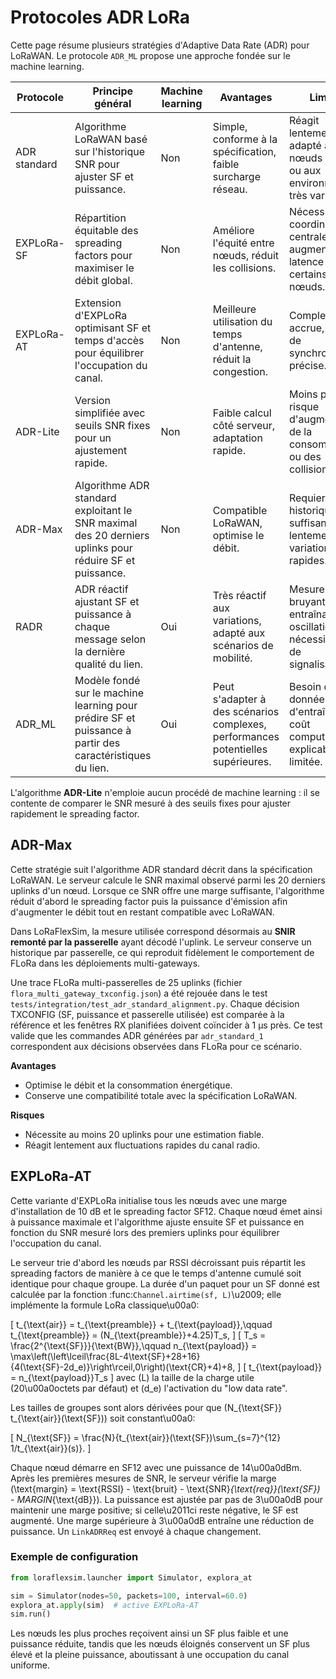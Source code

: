 # Protocoles ADR LoRa

Cette page résume plusieurs stratégies d'Adaptive Data Rate (ADR) pour LoRaWAN.
Le protocole `ADR_ML` propose une approche fondée sur le machine learning.

| Protocole | Principe général | Machine learning | Avantages | Limites |
|-----------|-----------------|-----------------|-----------|---------|
| ADR standard | Algorithme LoRaWAN basé sur l'historique SNR pour ajuster SF et puissance. | Non | Simple, conforme à la spécification, faible surcharge réseau. | Réagit lentement, peu adapté aux nœuds mobiles ou aux environnements très variables. |
| EXPLoRa-SF | Répartition équitable des spreading factors pour maximiser le débit global. | Non | Améliore l'équité entre nœuds, réduit les collisions. | Nécessite une coordination centrale, peut augmenter la latence pour certains nœuds. |
| EXPLoRa-AT | Extension d'EXPLoRa optimisant SF et temps d'accès pour équilibrer l'occupation du canal. | Non | Meilleure utilisation du temps d'antenne, réduit la congestion. | Complexité accrue, besoin de synchronisation précise. |
| ADR-Lite | Version simplifiée avec seuils SNR fixes pour un ajustement rapide. | Non | Faible calcul côté serveur, adaptation rapide. | Moins précise, risque d'augmentation de la consommation ou des collisions. |
| ADR-Max | Algorithme ADR standard exploitant le SNR maximal des 20 derniers uplinks pour réduire SF et puissance. | Non | Compatible LoRaWAN, optimise le débit. | Requiert un historique suffisant, réagit lentement aux variations rapides. |
| RADR | ADR réactif ajustant SF et puissance à chaque message selon la dernière qualité du lien. | Oui | Très réactif aux variations, adapté aux scénarios de mobilité. | Mesures bruyantes entraînant des oscillations, nécessite plus de signalisations. |
| ADR_ML | Modèle fondé sur le machine learning pour prédire SF et puissance à partir des caractéristiques du lien. | Oui | Peut s'adapter à des scénarios complexes, performances potentielles supérieures. | Besoin de données d'entraînement, coût computationnel, explicabilité limitée. |

L'algorithme **ADR-Lite** n'emploie aucun procédé de machine learning : il se contente de comparer le SNR mesuré à des seuils fixes pour ajuster rapidement le spreading factor.

## ADR-Max

Cette stratégie suit l'algorithme ADR standard décrit dans la spécification LoRaWAN.
Le serveur calcule le SNR maximal observé parmi les 20 derniers uplinks d'un nœud.
Lorsque ce SNR offre une marge suffisante, l'algorithme réduit d'abord le
spreading factor puis la puissance d'émission afin d'augmenter le débit tout en
restant compatible avec LoRaWAN.

Dans LoRaFlexSim, la mesure utilisée correspond désormais au **SNIR remonté par
la passerelle** ayant décodé l'uplink. Le serveur conserve un historique par
passerelle, ce qui reproduit fidèlement le comportement de FLoRa dans les
déploiements multi-gateways.

Une trace FLoRa multi-passerelles de 25 uplinks (fichier
``flora_multi_gateway_txconfig.json``) a été rejouée dans le test
``tests/integration/test_adr_standard_alignment.py``. Chaque décision TXCONFIG
(SF, puissance et passerelle utilisée) est comparée à la référence et les
fenêtres RX planifiées doivent coïncider à 1 µs près. Ce test valide que les
commandes ADR générées par ``adr_standard_1`` correspondent aux décisions
observées dans FLoRa pour ce scénario.

**Avantages**

- Optimise le débit et la consommation énergétique.
- Conserve une compatibilité totale avec la spécification LoRaWAN.

**Risques**

- Nécessite au moins 20 uplinks pour une estimation fiable.
- Réagit lentement aux fluctuations rapides du canal radio.

## EXPLoRa-AT

Cette variante d'EXPLoRa initialise tous les nœuds avec une marge
d'installation de 10 dB et le spreading factor SF12. Chaque nœud émet
ainsi à puissance maximale et l'algorithme ajuste ensuite SF et puissance
en fonction du SNR mesuré lors des premiers uplinks pour équilibrer
l'occupation du canal.

Le serveur trie d'abord les nœuds par RSSI décroissant puis répartit les
spreading factors de manière à ce que le temps d'antenne cumulé soit
identique pour chaque groupe. La durée d'un paquet pour un SF donné est
calculée par la fonction :func:`Channel.airtime(sf, L)`\u2009; elle implémente
la formule LoRa classique\u00a0:

\[
t_{\text{air}} = t_{\text{preamble}} + t_{\text{payload}},\qquad
t_{\text{preamble}} = (N_{\text{preamble}}+4.25)T_s,
\]
\[
T_s = \frac{2^{\text{SF}}}{\text{BW}},\qquad
n_{\text{payload}} = \max\left(\left\lceil\frac{8L-4\text{SF}+28+16}{4(\text{SF}-2d_e)}\right\rceil,0\right)(\text{CR}+4)+8,
\]
\[
t_{\text{payload}} = n_{\text{payload}}T_s
\]
avec \(L\) la taille de la charge utile (20\u00a0octets par défaut) et
\(d_e\) l'activation du "low data rate".

Les tailles de groupes sont alors dérivées pour que
\(N_{\text{SF}} t_{\text{air}}(\text{SF})\) soit constant\u00a0:

\[
N_{\text{SF}} = \frac{N}{t_{\text{air}}(\text{SF})\sum_{s=7}^{12} 1/t_{\text{air}}(s)}.
\]

Chaque nœud démarre en SF12 avec une puissance de 14\u00a0dBm. Après les
premières mesures de SNR, le serveur vérifie la marge
\(\text{margin} = \text{RSSI} - \text{bruit} - \text{SNR}_{\text{req}}(\text{SF}) - MARGIN_{\text{dB}}\).
La puissance est ajustée par pas de 3\u00a0dB pour maintenir une marge
positive; si celle\u2011ci reste négative, le SF est augmenté. Une marge
supérieure à 3\u00a0dB entraîne une réduction de puissance. Un
``LinkADRReq`` est envoyé à chaque changement.

### Exemple de configuration

```python
from loraflexsim.launcher import Simulator, explora_at

sim = Simulator(nodes=50, packets=100, interval=60.0)
explora_at.apply(sim)  # active EXPLoRa‑AT
sim.run()
```

Les nœuds les plus proches reçoivent ainsi un SF plus faible et une
puissance réduite, tandis que les nœuds éloignés conservent un SF plus
élevé et la pleine puissance, aboutissant à une occupation du canal
uniforme.
